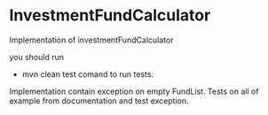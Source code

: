 # InvestmentFundCalculator
Implementation of investmentFundCalculator


you should run 
- mvn clean test comand 
to run tests.

Implementation contain exception on empty FundList.
Tests on all of example from documentation and test exception.
